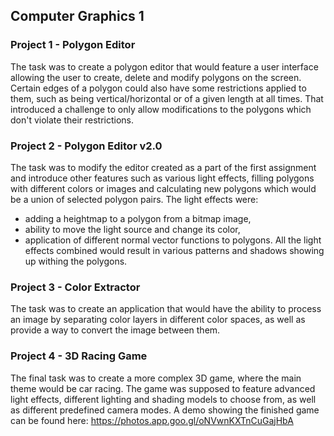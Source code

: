 ## Computer Graphics 1

### Project 1 - Polygon Editor

The task was to create a polygon editor that would feature a user interface allowing the user to create, delete and modify polygons on the screen. Certain edges of a polygon could also have some restrictions applied to them, such as being vertical/horizontal or of a given length at all times. That introduced a challenge to only allow modifications to the polygons which don't violate their restrictions.

### Project 2 - Polygon Editor v2.0

The task was to modify the editor created as a part of the first assignment and introduce other features such as various light effects, filling polygons with different colors or images and calculating new polygons which would be a union of selected polygon pairs. The light effects were:
* adding a heightmap to a polygon from a bitmap image,
* ability to move the light source and change its color,
* application of different normal vector functions to polygons.
All the light effects combined would result in various patterns and shadows showing up withing the polygons.

### Project 3 - Color Extractor

The task was to create an application that would have the ability to process an image by separating color layers in different color spaces, as well as provide a way to convert the image between them.

### Project 4 - 3D Racing Game

The final task was to create a more complex 3D game, where the main theme would be car racing. The game was supposed to feature advanced light effects, different lighting and shading models to choose from, as well as different predefined camera modes. A demo showing the finished game can be found here: https://photos.app.goo.gl/oNVwnKXTnCuGajHbA
